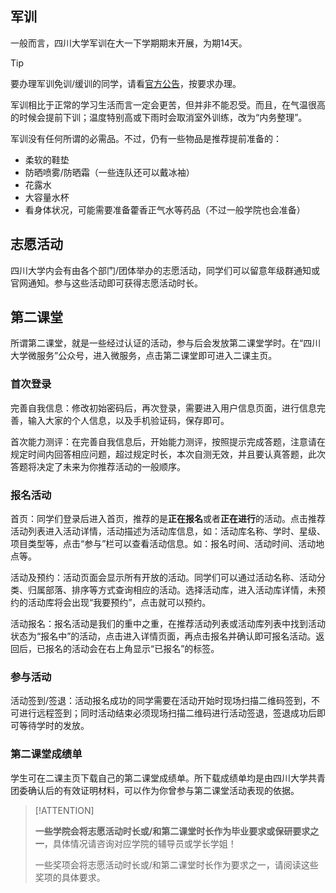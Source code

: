 ## 军训

一般而言，四川大学军训在大一下学期期末开展，为期14天。

> [!TIP]
>
> 要办理军训免训/缓训的同学，请看[官方公告](https://xgb.scu.edu.cn/info/1075/1267.htm)，按要求办理。

军训相比于正常的学习生活而言一定会更苦，但并非不能忍受。而且，在气温很高的时候会提前下训；温度特别高或下雨时会取消室外训练，改为“内务整理”。

军训没有任何所谓的必需品。不过，仍有一些物品是推荐提前准备的：

- 柔软的鞋垫
- 防晒喷雾/防晒霜（一些连队还可以戴冰袖）
- 花露水
- 大容量水杯
- 看身体状况，可能需要准备藿香正气水等药品（不过一般学院也会准备）

## 志愿活动

四川大学内会有由各个部门/团体举办的志愿活动，同学们可以留意年级群通知或官网通知。参与这些活动即可获得志愿活动时长。

## 第二课堂

所谓第二课堂，就是一些经过认证的活动，参与后会发放第二课堂学时。在“四川大学微服务”公众号，进入微服务，点击第二课堂即可进入二课主页。

### 首次登录

完善自我信息：修改初始密码后，再次登录，需要进入用户信息页面，进行信息完善，输入大家的个人信息，以及手机验证码，保存即可。

首次能力测评：在完善自我信息后，开始能力测评，按照提示完成答题，注意请在规定时间内回答相应问题，超过规定时长，本次自测无效，并且要认真答题，此次答题将决定了未来为你推荐活动的一般顺序。

### 报名活动

首页：同学们登录后进入首页，推荐的是**正在报名**或者**正在进行**的活动。点击推荐活动列表进入活动详情，活动描述为活动库信息，如：活动库名称、学时、星级、项目类型等，点击“参与”栏可以查看活动信息。如：报名时间、活动时间、活动地点等。

活动及预约：活动页面会显示所有开放的活动。同学们可以通过活动名称、活动分类、归属部落、排序等方式查询相应的活动。选择活动库，进入活动库详情，未预约的活动库将会出现“我要预约”，点击就可以预约。

活动报名：报名活动是我们的重中之重，在推荐活动列表或活动库列表中找到活动状态为“报名中”的活动，点击进入详情页面，再点击报名并确认即可报名活动。返回后，已报名的活动会在右上角显示“已报名”的标签。

### 参与活动

活动签到/签退：活动报名成功的同学需要在活动开始时现场扫描二维码签到，不可进行远程签到；同时活动结束必须现场扫描二维码进行活动签退，签退成功后即可等待学时的发放。

### 第二课堂成绩单

学生可在二课主页下载自己的第二课堂成绩单。所下载成绩单均是由四川大学共青团委确认后的有效证明材料，可以作为你曾参与第二课堂活动表现的依据。

> [!ATTENTION]
>
> **一些学院会将志愿活动时长或/和第二课堂时长作为毕业要求或保研要求之一**，具体情况请咨询对应学院的辅导员或学长学姐！
>
> 一些奖项会将志愿活动时长或/和第二课堂时长作为要求之一，请阅读这些奖项的具体要求。